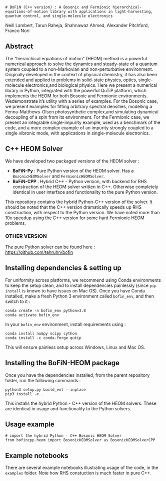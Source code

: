	# BoFiN (C++ version) : A Bosonic and Fermionic hierarchical-equations-of-motion library with applications in light-harvesting, quantum control, and single-molecule electronics

Neill Lambert, Tarun Raheja, Shahnawaz Ahmed, Alexander Pitchford, Franco Nori 

## Abstract

The “hierarchical equations of motion” (HEOM) method is a powerful numerical approach to solve the dynamics and steady-state of a quantum system coupled to a non-Markovian and non-perturbative environment. Originally developed in the context of physical chemistry, it has also been extended and applied to problems in solid-state physics, optics, single-molecule electronics,and biological physics. Here we present a numerical library in Python, integrated with the powerful QuTiP platform, which implements the HEOM for both Bosonic and Fermionic environments. Wedemonstrate it’s utility with a series of examples.  For the Bosonic case, we present examples for fitting arbitrary spectral densities, modelling a Fenna-Matthews-Olsen photosynthetic complex,and simulating dynamical decoupling of a spin from its environment.  For the Fermionic case, we present an integrable single-impurity example, used as a benchmark of the code, and a more complex example of an impurity strongly coupled to a single vibronic mode, with applications in single-molecule electronics.

## C++ HEOM Solver

We have developed two packaged versions of the HEOM solver : 

- **BoFiN-Py** : Pure Python version of the HEOM solver. Has a `BosonicHEOMSolver` and `FermionicHEOMSolver`.
- **BoFiN-CPP** : Hybrid C++ - Python version, with backend for RHS construction of the HEOM solver written in C++. Otherwise completely identical in user interface and functionality to the pure Python version.

This repository contains the hybrid Python-C++ version of the solver. It should be noted that the C++ version dramatically speeds up RHS construction, with respect to the Python version. We have noted more than 10x speedup using the C++ version for some hard Fermionic HEOM problems.

### OTHER VERSION

The pure Python solver can be found here : https://github.com/tehruhn/bofin


## Installing dependencies & setting up

For uniformity across platforms, we recommend using Conda environments to keep the setup clean, and to install dependencies painlessly (since `pip install` is known to have issues on Mac OS). Once you have Conda installed, make a fresh Python 3 environment called `bofin_env`, and then switch to it :

```
conda create -n bofin_env python=3.8
conda activate bofin_env
```

In your `bofin_env` environment, install requirements using :
```
conda install numpy scipy cython
conda install -c conda-forge qutip
```

This will ensure painless setup across Windows, Linux and Mac OS.

## Installing the BoFiN-HEOM package

Once you have the dependencies installed, from the parent repository folder, run the following commands :
```
python3 setup.py build_ext --inplace
pip3 install -e .
```
This installs the hybrid Python - C++ version of the HEOM solvers. These are identical in usage and functionality to the Python solvers.

## Usage example

```
# import the hybrid Python - C++ Bosonic HEOM Solver
from bofincpp.heom import BosonicHEOMSolver as BosonicHEOMSolverCPP
```

## Example notebooks

There are several example notebooks illustrating usage of the code, in the `examples` folder. Note how RHS constuction is much faster in pure C++.
